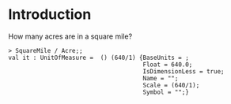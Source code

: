 # Introduction

How many acres are in a square mile?

```F#
> SquareMile / Acre;;
val it : UnitOfMeasure =  () (640/1) {BaseUnits = ;
                                      Float = 640.0;
                                      IsDimensionLess = true;
                                      Name = "";
                                      Scale = (640/1);
                                      Symbol = "";}
```